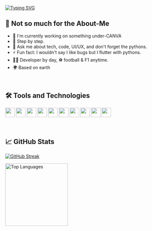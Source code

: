[![Typing SVG](https://readme-typing-svg.demolab.com?font=Fira+Code&weight=500&size=22&pause=1000&center=true&vCenter=true&multiline=true&random=false&width=460&height=100&lines=%2F%2F+Booting+up...+Please+wait%F0%9F%94%83;Oh%2C+Human!+%F0%9F%A4%96;Howdy%F0%9F%91%8B)](https://git.io/typing-svg)


## 🚀 Not so much for the About-Me
- 🔭 I'm currently working on something under-CANVA
- 🌱 Step by step.
- 💬 Ask me about tech, code, UI/UX, and don't forget the pythons.
- ⚡ Fun fact: I wouldn't say I like bugs but I flutter with pythons.
- 👨‍💻 Developer by day, ⚽ football & F1 anytime.
- 🌍 Based on earth


<br>


## 🛠️ Tools and Technologies
[<img src="https://uxwing.com/wp-content/themes/uxwing/download/brands-and-social-media/python-programming-language-icon.svg" height="30">](https://www.python.org/)
[<img src="https://www.vectorlogo.zone/logos/flutterio/flutterio-icon.svg" height="30">](https://flutter.dev/)
[<img src="https://www.vectorlogo.zone/logos/javascript/javascript-icon.svg" height="30">](https://www.javascript.com/)
[<img src="https://raw.githubusercontent.com/detain/svg-logos/07e36b4aa0691f3015886624395e083395e528c5/svg/g/github-icon-2.svg" height="30">](https://www.github.com/)
[<img src="https://www.vectorlogo.zone/logos/w3_html5/w3_html5-icon.svg" height="30">](https://html.com/)
[<img src="https://uxwing.com/wp-content/themes/uxwing/download/brands-and-social-media/css-icon.png" height="30">](https://www.w3schools.com/css/css_intro.asp)
[<img src="https://www.vectorlogo.zone/logos/figma/figma-icon.svg" height="30">](https://www.figma.com/)
[<img src="https://uxwing.com/wp-content/themes/uxwing/download/brands-and-social-media/dart-programming-language-icon.png" height="30">](https://www.dart.dev/)
[<img src="https://www.vectorlogo.zone/logos/canva/canva-icon.svg" height="30">](https://www.canva.com/)
[<img src="https://www.vectorlogo.zone/logos/firebase/firebase-icon.svg" height="30">](https://firebase.google.com/)


<br>


## 📈 GitHub Stats
[![GitHub Streak](https://streak-stats.demolab.com?user=MwesigwaElijahK&theme=ads-juicy-fresh&hide_border=true)](https://git.io/streak-stats)

<img alt="Top Languages" src="https://github-readme-stats.vercel.app/api/top-langs?username=MwesigwaElijahK&langs_count=4&layout=compact&theme=react&bg_color=1F222E&title_color=68C3D4&icon_color=F8D866&border_color=1F222E&hide=JavaScript,CSS,Java,HTML,c%2B%2B,Ren'Py" height="198px"/>


